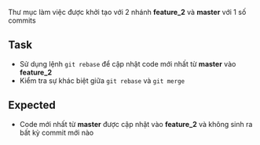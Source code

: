 Thư mục làm việc được khởi tạo với 2 nhánh **feature_2** và **master** với 1 số commits

## Task
- Sử dụng lệnh `git rebase` để cập nhật code mới nhất từ **master** vào **feature_2**
- Kiểm tra sự khác biệt giữa `git rebase` và `git merge` 

## Expected
- Code mới nhất từ **master** được cập nhật vào **feature_2** và không sinh ra bất kỳ commit mới nào
